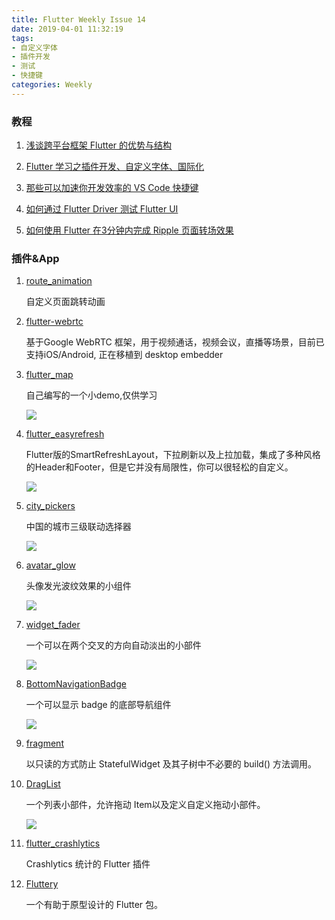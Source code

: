 ```yaml
---
title: Flutter Weekly Issue 14
date: 2019-04-01 11:32:19
tags:
- 自定义字体
- 插件开发
- 测试
- 快捷键
categories: Weekly
---
```


### 教程

1. [浅谈跨平台框架 Flutter 的优势与结构](https://mp.weixin.qq.com/s/yvF49wTevRJgD4bw4rp7aQ)

1. [Flutter 学习之插件开发、自定义字体、国际化](https://juejin.im/post/5c7a1558e51d453ed5290574)

1. [那些可以加速你开发效率的 VS Code 快捷键](https://medium.com/flutter-community/flutter-visual-studio-code-shortcuts-for-fast-and-efficient-development-7235bc6c3b7d)

1. [如何通过 Flutter Driver  测试 Flutter UI](https://medium.com/flutter-community/testing-flutter-ui-with-flutter-driver-c1583681e337)

1. [如何使用 Flutter 在3分钟内完成 Ripple 页面转场效果](https://marcinszalek.pl/flutter/ripple-animation/)

### 插件&App

1. [route_animation](https://github.com/flutter-dev/route_animation)

	自定义页面跳转动画

1. [flutter-webrtc](https://github.com/cloudwebrtc/flutter-webrtc)

	基于Google WebRTC 框架，用于视频通话，视频会议，直播等场景，目前已支持iOS/Android, 正在移植到 desktop embedder

1. [flutter_map](https://github.com/zyonehangao/flutter_map.git)

	自己编写的一个小demo,仅供学习

    ![](https://ws1.sinaimg.cn/large/006tNc79ly1g2ia62ul1ig30u01hcu11.gif)


1. [flutter_easyrefresh](https://github.com/xuelongqy/flutter_easyrefresh)

	Flutter版的SmartRefreshLayout，下拉刷新以及上拉加载，集成了多种风格的Header和Footer，但是它并没有局限性，你可以很轻松的自定义。

    ![](https://ws4.sinaimg.cn/large/006tNc79ly1g2ia6bgr3ug30k00zkhdu.gif)

1. [city_pickers](https://github.com/hanxu317317/city_pickers)

	中国的城市三级联动选择器

    ![](https://ws3.sinaimg.cn/large/006tNc79ly1g2ia6femrwg30950j37b5.gif)

1. [avatar_glow](https://github.com/apgapg/avatar_glow)

	头像发光波纹效果的小组件

    ![](https://ws2.sinaimg.cn/large/006tNc79ly1g2ia6goirqg30b40jr1kx.gif)

1. [widget_fader](https://github.com/footurist/flutter_widget_fader)

	一个可以在两个交叉的方向自动淡出的小部件

    ![](https://ws2.sinaimg.cn/large/006tNc79ly1g2ia6jrvqbg307i0dckjn.gif)

1. [BottomNavigationBadge](https://github.com/westdabestdb/bottom_navigation_badge)

	一个可以显示 badge 的底部导航组件

    ![](https://ws1.sinaimg.cn/large/006tNc79ly1g2ia6kncctg30ca07ctdj.gif)

1. [fragment](https://github.com/pinyin/fragment)

	以只读的方式防止 StatefulWidget 及其子树中不必要的 build() 方法调用。

1. [DragList](https://github.com/tomwyr/drag-list)

	一个列表小部件，允许拖动 Item以及定义自定义拖动小部件。

    ![](https://ws2.sinaimg.cn/large/006tNc79ly1g2ia6lmh81g30a00go1kx.gif)

1. [flutter_crashlytics](https://github.com/kiwi-bop/flutter_crashlytics)

	Crashlytics 统计的 Flutter 插件

1. [Fluttery](https://github.com/matthew-carroll/fluttery)

	一个有助于原型设计的 Flutter 包。